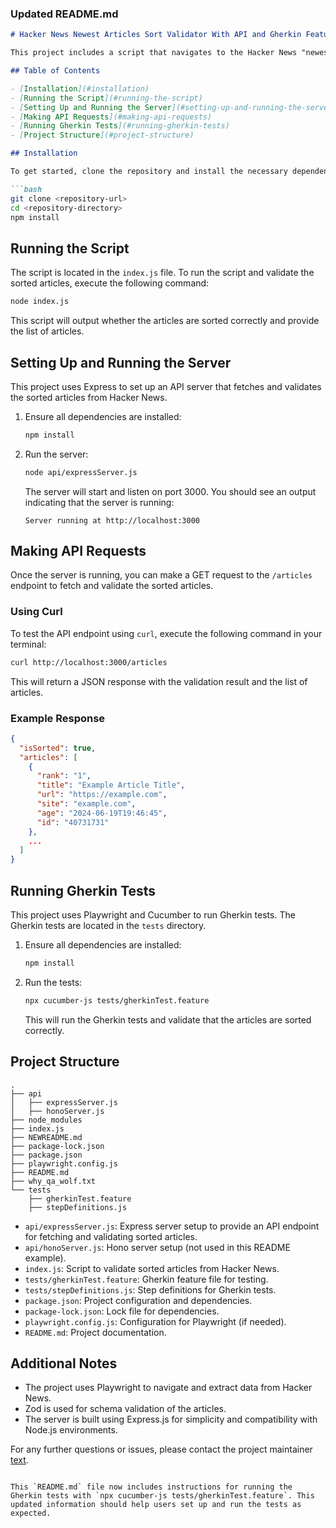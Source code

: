 ### Updated README.md

```markdown
# Hacker News Newest Articles Sort Validator With API and Gherkin Feature Tests

This project includes a script that navigates to the Hacker News "newest" section and validates that the first 100 articles are sorted from newest to oldest. Additionally, it sets up an API using Express to fetch and validate the sorted articles.

## Table of Contents

- [Installation](#installation)
- [Running the Script](#running-the-script)
- [Setting Up and Running the Server](#setting-up-and-running-the-server)
- [Making API Requests](#making-api-requests)
- [Running Gherkin Tests](#running-gherkin-tests)
- [Project Structure](#project-structure)

## Installation

To get started, clone the repository and install the necessary dependencies:

```bash
git clone <repository-url>
cd <repository-directory>
npm install
```

## Running the Script

The script is located in the `index.js` file. To run the script and validate the sorted articles, execute the following command:

```bash
node index.js
```

This script will output whether the articles are sorted correctly and provide the list of articles.

## Setting Up and Running the Server

This project uses Express to set up an API server that fetches and validates the sorted articles from Hacker News.

1. Ensure all dependencies are installed:

    ```bash
    npm install
    ```

2. Run the server:

    ```bash
    node api/expressServer.js
    ```

    The server will start and listen on port 3000. You should see an output indicating that the server is running:

    ```plaintext
    Server running at http://localhost:3000
    ```

## Making API Requests

Once the server is running, you can make a GET request to the `/articles` endpoint to fetch and validate the sorted articles.

### Using Curl

To test the API endpoint using `curl`, execute the following command in your terminal:

```bash
curl http://localhost:3000/articles
```

This will return a JSON response with the validation result and the list of articles.

### Example Response

```json
{
  "isSorted": true,
  "articles": [
    {
      "rank": "1",
      "title": "Example Article Title",
      "url": "https://example.com",
      "site": "example.com",
      "age": "2024-06-19T19:46:45",
      "id": "40731731"
    },
    ...
  ]
}
```

## Running Gherkin Tests

This project uses Playwright and Cucumber to run Gherkin tests. The Gherkin tests are located in the `tests` directory.

1. Ensure all dependencies are installed:

    ```bash
    npm install
    ```

2. Run the tests:

    ```bash
    npx cucumber-js tests/gherkinTest.feature
    ```

    This will run the Gherkin tests and validate that the articles are sorted correctly.

## Project Structure

```
.
├── api
│   ├── expressServer.js
│   ├── honoServer.js
├── node_modules
├── index.js
├── NEWREADME.md
├── package-lock.json
├── package.json
├── playwright.config.js
├── README.md
├── why_qa_wolf.txt
└── tests
    ├── gherkinTest.feature
    ├── stepDefinitions.js
```

- `api/expressServer.js`: Express server setup to provide an API endpoint for fetching and validating sorted articles.
- `api/honoServer.js`: Hono server setup (not used in this README example).
- `index.js`: Script to validate sorted articles from Hacker News.
- `tests/gherkinTest.feature`: Gherkin feature file for testing.
- `tests/stepDefinitions.js`: Step definitions for Gherkin tests.
- `package.json`: Project configuration and dependencies.
- `package-lock.json`: Lock file for dependencies.
- `playwright.config.js`: Configuration for Playwright (if needed).
- `README.md`: Project documentation.

## Additional Notes

- The project uses Playwright to navigate and extract data from Hacker News.
- Zod is used for schema validation of the articles.
- The server is built using Express.js for simplicity and compatibility with Node.js environments.

For any further questions or issues, please contact the project maintainer [text](https://github.com/TechWithTy).
```

This `README.md` file now includes instructions for running the Gherkin tests with `npx cucumber-js tests/gherkinTest.feature`. This updated information should help users set up and run the tests as expected.